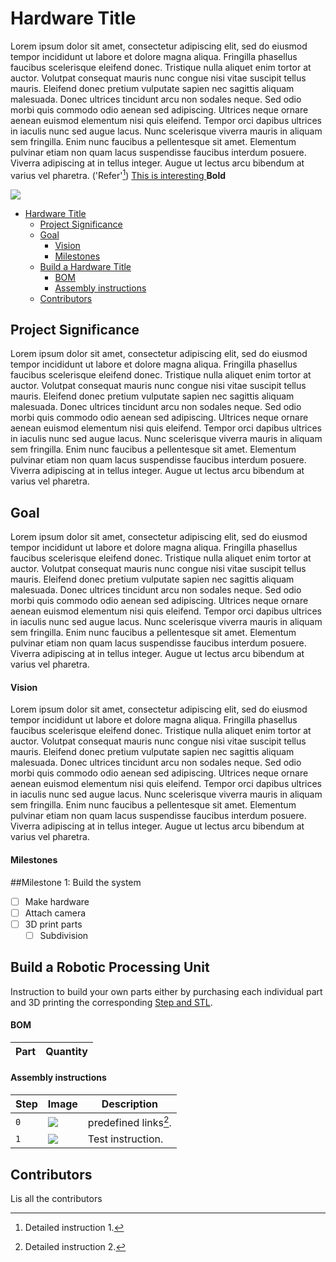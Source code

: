 # Hardware Title


Lorem ipsum dolor sit amet, consectetur adipiscing elit, sed do eiusmod tempor incididunt ut labore et dolore magna aliqua. Fringilla phasellus faucibus scelerisque eleifend donec. Tristique nulla aliquet enim tortor at auctor. Volutpat consequat mauris nunc congue nisi vitae suscipit tellus mauris. Eleifend donec pretium vulputate sapien nec sagittis aliquam malesuada. Donec ultrices tincidunt arcu non sodales neque. Sed odio morbi quis commodo odio aenean sed adipiscing. Ultrices neque ornare aenean euismod elementum nisi quis eleifend. Tempor orci dapibus ultrices in iaculis nunc sed augue lacus. Nunc scelerisque viverra mauris in aliquam sem fringilla. Enim nunc faucibus a pellentesque sit amet. Elementum pulvinar etiam non quam lacus suspendisse faucibus interdum posuere. Viverra adipiscing at in tellus integer. Augue ut lectus arcu bibendum at varius vel pharetra.
('Refer'[^2])
<ins> This is interesting </ins>
**Bold**

![](assets/imgs/image_name.png)

- [Hardware Title](#hardware-title)
  - [Project Significance](#project-significance)
  - [Goal](#goal)
      - [Vision](#vision)
      - [Milestones](#milestones)
  - [Build a Hardware Title](#build-a-hardware-title)
      - [BOM](#bom)
      - [Assembly instructions](#assembly-instructions)
  - [Contributors](#contributors)


## Project Significance
Lorem ipsum dolor sit amet, consectetur adipiscing elit, sed do eiusmod tempor incididunt ut labore et dolore magna aliqua. Fringilla phasellus faucibus scelerisque eleifend donec. Tristique nulla aliquet enim tortor at auctor. Volutpat consequat mauris nunc congue nisi vitae suscipit tellus mauris. Eleifend donec pretium vulputate sapien nec sagittis aliquam malesuada. Donec ultrices tincidunt arcu non sodales neque. Sed odio morbi quis commodo odio aenean sed adipiscing. Ultrices neque ornare aenean euismod elementum nisi quis eleifend. Tempor orci dapibus ultrices in iaculis nunc sed augue lacus. Nunc scelerisque viverra mauris in aliquam sem fringilla. Enim nunc faucibus a pellentesque sit amet. Elementum pulvinar etiam non quam lacus suspendisse faucibus interdum posuere. Viverra adipiscing at in tellus integer. Augue ut lectus arcu bibendum at varius vel pharetra.


## Goal
Lorem ipsum dolor sit amet, consectetur adipiscing elit, sed do eiusmod tempor incididunt ut labore et dolore magna aliqua. Fringilla phasellus faucibus scelerisque eleifend donec. Tristique nulla aliquet enim tortor at auctor. Volutpat consequat mauris nunc congue nisi vitae suscipit tellus mauris. Eleifend donec pretium vulputate sapien nec sagittis aliquam malesuada. Donec ultrices tincidunt arcu non sodales neque. Sed odio morbi quis commodo odio aenean sed adipiscing. Ultrices neque ornare aenean euismod elementum nisi quis eleifend. Tempor orci dapibus ultrices in iaculis nunc sed augue lacus. Nunc scelerisque viverra mauris in aliquam sem fringilla. Enim nunc faucibus a pellentesque sit amet. Elementum pulvinar etiam non quam lacus suspendisse faucibus interdum posuere. Viverra adipiscing at in tellus integer. Augue ut lectus arcu bibendum at varius vel pharetra.


#### Vision
Lorem ipsum dolor sit amet, consectetur adipiscing elit, sed do eiusmod tempor incididunt ut labore et dolore magna aliqua. Fringilla phasellus faucibus scelerisque eleifend donec. Tristique nulla aliquet enim tortor at auctor. Volutpat consequat mauris nunc congue nisi vitae suscipit tellus mauris. Eleifend donec pretium vulputate sapien nec sagittis aliquam malesuada. Donec ultrices tincidunt arcu non sodales neque. Sed odio morbi quis commodo odio aenean sed adipiscing. Ultrices neque ornare aenean euismod elementum nisi quis eleifend. Tempor orci dapibus ultrices in iaculis nunc sed augue lacus. Nunc scelerisque viverra mauris in aliquam sem fringilla. Enim nunc faucibus a pellentesque sit amet. Elementum pulvinar etiam non quam lacus suspendisse faucibus interdum posuere. Viverra adipiscing at in tellus integer. Augue ut lectus arcu bibendum at varius vel pharetra.


#### Milestones

##Milestone 1: Build the system
- [ ] Make hardware
- [ ] Attach camera
- [ ] 3D print parts
  - [ ] Subdivision

## Build a Robotic Processing Unit

Instruction to build your own parts either by purchasing each individual part and 3D printing the corresponding [Step and STL](./assets/files/).
#### BOM
| Part | Quantity | 
|------|----------|


#### Assembly instructions

| Step | Image | Description |
|------|-------|-------------|
| `0` | ![](./assets/imgs/test.png) | predefined links[^1].|
| `1` | ![](./assets/imgs/test.png) |  Test instruction.|


## Contributors
Lis all the contributors

[^1]: Detailed instruction 2.

[^2]: Detailed instruction 1.
